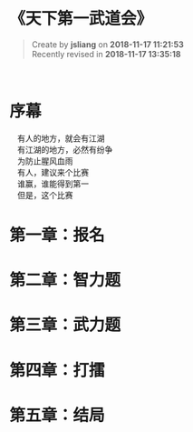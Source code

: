 《天下第一武道会》
===

> Create by **jsliang** on **2018-11-17 11:21:53**  
> Recently revised in **2018-11-17 13:35:18**

<br>

# 序幕

&emsp;有人的地方，就会有江湖  
&emsp;有江湖的地方，必然有纷争  
&emsp;为防止腥风血雨  
&emsp;有人，建议来个比赛  
&emsp;谁赢，谁能得到第一  
&emsp;但是，这个比赛


# 第一章：报名

# 第二章：智力题

# 第三章：武力题

# 第四章：打擂

# 第五章：结局